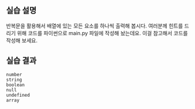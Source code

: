 ## 실습 설명
반복문을 활용해서 배열에 있는 모든 요소를 하나씩 출력해 봅시다. 여러분께 힌트를 드리기 위해 코드를 파이썬으로 main.py 파일에 작성해 놨는데요. 이걸 참고해서 코드를 작성해 보세요.



## 실습 결과

```
number
string
boolean
null
undefined
array
```